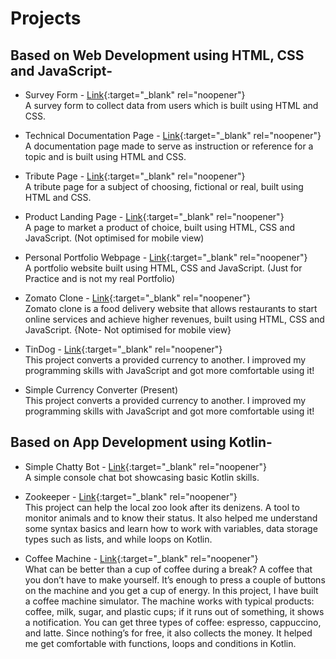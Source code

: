 # Projects

## Based on Web Development using HTML, CSS and JavaScript-

- Survey Form - [Link][Link1]{:target="_blank" rel="noopener"} \
A survey form to collect data from users which is built using HTML and CSS.

- Technical Documentation Page - [Link][Link2]{:target="_blank" rel="noopener"} \
A documentation page made to serve as instruction or reference for a topic and is built using HTML and CSS.

- Tribute Page - [Link][Link3]{:target="_blank" rel="noopener"} \
A tribute page for a subject of choosing, fictional or real, built using HTML and CSS.

- Product Landing Page - [Link][Link4]{:target="_blank" rel="noopener"} \
A page to market a product of choice, built using HTML, CSS and JavaScript. (Not optimised for mobile view)

- Personal Portfolio Webpage - [Link][Link5]{:target="_blank" rel="noopener"} \
A portfolio website built using HTML, CSS and JavaScript. (Just for Practice and is not my real Portfolio)

- Zomato Clone - [Link][Link6]{:target="_blank" rel="noopener"}  \
Zomato clone is a food delivery website that allows restaurants to start online services and achieve higher revenues, built using HTML, CSS and JavaScript.
{Note- Not optimised for mobile view}

- TinDog - [Link][Link10]{:target="_blank" rel="noopener"}  \
This project converts a provided currency to another. 
I improved my programming skills with JavaScript and got more comfortable using it!

- Simple Currency Converter (Present) \
This project converts a provided currency to another. 
I improved my programming skills with JavaScript and got more comfortable using it!

## Based on App Development using Kotlin-

- Simple Chatty Bot - [Link][Link7]{:target="_blank" rel="noopener"} \
A simple console chat bot showcasing basic Kotlin skills.

- Zookeeper - [Link][Link8]{:target="_blank" rel="noopener"} \
This project can help the local zoo look after its denizens. A tool to monitor animals and to know their status.
It also helped me understand some syntax basics and learn how to work with variables, data storage types such as lists, and while loops on Kotlin.

- Coffee Machine - [Link][Link9]{:target="_blank" rel="noopener"} \
What can be better than a cup of coffee during a break? A coffee that you don’t have to make yourself. 
It’s enough to press a couple of buttons on the machine and you get a cup of energy. 
In this project, I have built a coffee machine simulator. 
The machine works with typical products: coffee, milk, sugar, and plastic cups; if it runs out of something, it shows a notification. 
You can get three types of coffee: espresso, cappuccino, and latte. Since nothing’s for free, it also collects the money.
It helped me get comfortable with functions, loops and conditions in Kotlin.


[Link1]: https://royalpinto007.github.io/Survey-Form/
[Link2]: https://royalpinto007.github.io/Technical-Documentation-Page/
[Link3]: https://royalpinto007.github.io/Tribute-Page/
[Link4]: https://royalpinto007.github.io/Product-Landing-Page/
[Link5]: https://royalpinto007.github.io/Portfolio-Webpage/
[Link6]: https://royalpinto007.github.io/Zomato-Clone/
[Link7]: https://royalpinto007.github.io/Simple-Chatty-Bot/
[Link8]: https://royalpinto007.github.io/Zookeeper/
[Link9]: https://royalpinto007.github.io/Coffee-Machine/
[Link10]: https://royalpinto007.github.io/TinDog/
